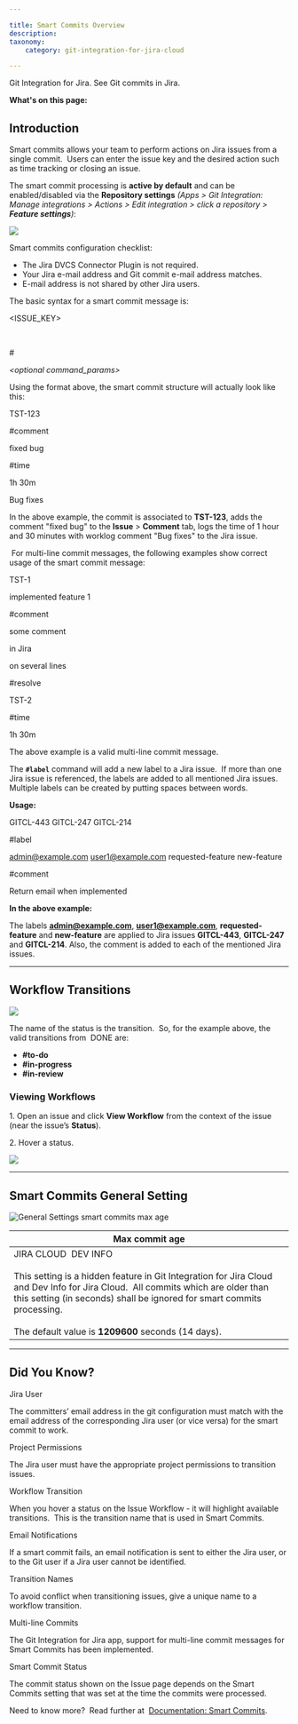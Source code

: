 ```yaml
---

title: Smart Commits Overview
description:
taxonomy:
    category: git-integration-for-jira-cloud

---
```



Git Integration for Jira. See Git commits in Jira.

**What's on this page:**

## **Introduction**

Smart commits allows your team to perform actions on Jira issues from a single commit.  Users can enter the issue key and the desired action such as time tracking or closing an issue.

The smart commit processing is **active by default** and can be enabled/disabled via the **Repository settings** _(Apps > Git Integration: Manage integrations > Actions > Edit integration > click a repository > **Feature settings**)_:

![](https://bigbrassband.atlassian.net/wiki/download/attachments/109314182/gitcloud-edit-repo-feature-cfg-sel.png?version=1&modificationDate=1650363840596&cacheVersion=1&api=v2)

Smart commits configuration checklist:

*   The Jira DVCS Connector Plugin is not required.
*   Your Jira e-mail address and Git commit e-mail address matches.
*   E-mail address is not shared by other Jira users.

The basic syntax for a smart commit message is:

<ISSUE\_KEY> 

_<ignored text>_ 

#<command> 

_<optional command\_params>_



Using the format above, the smart commit structure will actually look like this:

TST-123 

#comment 

fixed bug 

#time 

1h 30m 

Bug fixes 



In the above example, the commit is associated to **TST-123**, adds the comment "fixed bug" to the **Issue** > **Comment** tab, logs the time of 1 hour and 30 minutes with worklog comment "Bug fixes" to the Jira issue.

 For multi-line commit messages, the following examples show correct usage of the smart commit message:

TST-1 

implemented feature 1



#comment 

some comment



in Jira



on several lines



#resolve



TST-2 

#time 

1h 30m 



The above example is a valid multi-line commit message.

The **`#label`** command will add a new label to a Jira issue.  If more than one Jira issue is referenced, the labels are added to all mentioned Jira issues.  Multiple labels can be created by putting spaces between words.

**Usage:**

GITCL-443 GITCL-247 GITCL-214 

#label 

admin@example.com user1@example.com requested-feature new-feature 

#comment 

Return email when implemented



**In the above example:** 

The labels **admin@example.com**, **user1@example.com**, **requested-feature** and **new-feature** are applied to Jira issues **GITCL-443**, **GITCL-247** and **GITCL-214**. Also, the comment is added to each of the mentioned Jira issues.





* * *



## **Workflow Transitions**

![](https://bigbrassband.com/docimgs/jira-simple-workflow-144.png)

The name of the status is the transition.  So, for the example above, the valid transitions from  DONE are:

*   **#to-do**
*   **#in-progress**
*   **#in-review**



### **Viewing Workflows**

1. Open an issue and click **View Workflow** from the context of the issue (near the issue’s **Status**).

2\. Hover a status.

![](https://bigbrassband.com/docimgs/jira-workflow-hover.png)



* * *

## **Smart Commits General Setting**



![General Settings smart commits max age](https://bigbrassband.com/docimgs/gen-cfg-smart-commits-max-age.png)

| Max commit age |
| --- |
| JIRA CLOUD  DEV INFO<br><br>This setting is a hidden feature in Git Integration for Jira Cloud and Dev Info for Jira Cloud.  All commits which are older than this setting (in seconds) shall be ignored for smart commits processing.<br><br>The default value is **1209600** seconds (14 days). |



* * *



## **Did You Know?**





Jira User

The committers’ email address in the git configuration must match with the email address of the corresponding Jira user (or vice versa) for the smart commit to work.



Project Permissions

The Jira user must have the appropriate project permissions to transition issues.



Workflow Transition

When you hover a status on the Issue Workflow - it will highlight available transitions.  This is the transition name that is used in Smart Commits.



Email Notifications

If a smart commit fails, an email notification is sent to either the Jira user, or to the Git user if a Jira user cannot be identified.



Transition Names

To avoid conflict when transitioning issues, give a unique name to a workflow transition.



Multi-line Commits

The Git Integration for Jira app, support for multi-line commit messages for Smart Commits has been implemented.



Smart Commit Status

The commit status shown on the Issue page depends on the Smart Commits setting that was set at the time the commits were processed.

Need to know more?  Read further at  [Documentation: Smart Commits](/git-integration-for-jira-cloud/smart-commits-gij-cloud).